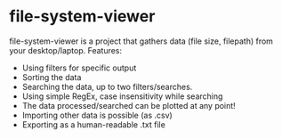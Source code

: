 # file-system-viewer
file-system-viewer is a project that gathers data (file size, filepath) from your desktop/laptop.
Features:
* Using filters for specific output
* Sorting the data
* Searching the data, up to two filters/searches.
* Using simple RegEx, case insensitivity while searching
* The data processed/searched can be plotted at any point!
* Importing other data is possible (as .csv)
* Exporting as a human-readable .txt file
